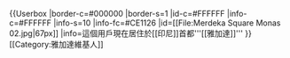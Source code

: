 {{Userbox
|border-c=#000000
|border-s=1
|id-c=#FFFFFF
|info-c=#FFFFFF
|info-s=10
|info-fc=#CE1126
|id=[[File:Merdeka Square Monas 02.jpg|67px]]
|info=這個用戶現在居住於[[印尼]]首都'''[[雅加達]]'''
}}
[[Category:雅加達維基人]]